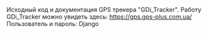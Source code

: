 Исходный код и документация GPS трекера "GDi_Tracker". Работу GDi_Tracker можно
увидеть здесь: https://gps.gps-plus.com.ua/
Пользователь и пароль: Django
